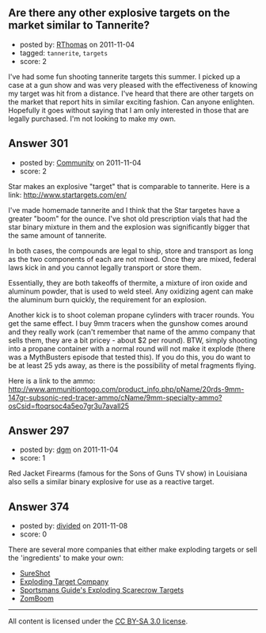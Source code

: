 ## Are there any other explosive targets on the market similar to Tannerite?

- posted by: [RThomas](https://stackexchange.com/users/-1/86-rthomas) on 2011-11-04
- tagged: `tannerite`, `targets`
- score: 2

I've had some fun shooting tannerite targets this summer.  I picked up a case at a gun show and was very pleased with the effectiveness of knowing my target was hit from a distance.  I've heard that there are other targets on the market that report hits in similar exciting fashion.  Can anyone enlighten.  Hopefully it goes without saying that I am only interested in those that are legally purchased.  I'm not looking to make my own.


## Answer 301

- posted by: [Community](https://stackexchange.com/users/-1/-1-community) on 2011-11-04
- score: 2

Star makes an explosive "target" that is comparable to tannerite. Here is a link:
http://www.startargets.com/en/

I've made homemade tannerite and I think that the Star targetes have a greater "boom" for the ounce. I've shot old prescription vials that had the star binary mixture in them and the explosion was significantly bigger that the same amount of tannerite.

In both cases, the compounds are legal to ship, store and transport as long as the two components of each are not mixed. Once they are mixed, federal laws kick in and you cannot legally transport or store them.

Essentially, they are both takeoffs of thermite, a mixture of iron oxide and aluminum powder, that is used to weld steel. Any oxidizing agent can make the aluminum burn quickly, the requirement for an explosion.

Another kick is to shoot coleman propane cylinders with tracer rounds. You get the same effect. I buy 9mm tracers when the gunshow comes around and they really work (can't remember that name of the ammo company that sells them, they are a bit pricey - about $2 per round). BTW, simply shooting into a propane container with a normal round will not make it explode (there was a MythBusters episode that tested this). If you do this, you do want to be at least 25 yds away, as there is the possibility of metal fragments flying.

Here is a link to the ammo:
http://www.ammunitiontogo.com/product_info.php/pName/20rds-9mm-147gr-subsonic-red-tracer-ammo/cName/9mm-specialty-ammo?osCsid=ftoqrsoc4a5eo7gr3u7avall25



## Answer 297

- posted by: [dgm](https://stackexchange.com/users/-1/78-dgm) on 2011-11-04
- score: 1

Red Jacket Firearms (famous for the Sons of Guns TV show) in Louisiana also sells a similar binary explosive for use as a reactive target.


## Answer 374

- posted by: [divided](https://stackexchange.com/users/-1/66-divided) on 2011-11-08
- score: 0

<p>There are several more companies that either make exploding targets or sell the 'ingredients' to make your own:</p>

<ul>
<li><a href="http://www.sureshotexplodingtargets.com/" rel="nofollow">SureShot</a></li>
<li><a href="http://weblowshituplegally.com/" rel="nofollow">Exploding Target Company</a></li>
<li><a href="http://www.sportsmansguide.com/net/cb/exploding-scarecrow-rifle-target.aspx?a=359180" rel="nofollow">Sportsmans Guide's Exploding Scarecrow Targets</a></li>
<li><a href="http://zombieindustries.com/shop/zomboom-exploding-targets/" rel="nofollow">ZomBoom</a></li>
</ul>




---

All content is licensed under the [CC BY-SA 3.0 license](https://creativecommons.org/licenses/by-sa/3.0/).
